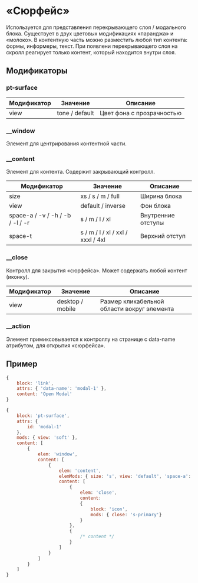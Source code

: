 # «Сюрфейс»
Используется для представления перекрывающего слоя / модального блока. Существует в двух цветовых модификациях «паранджа» и «молоко». В контентную часть можно разместить любой тип контента: формы, информеры, текст. При появлени перекрывающего слоя на скролл реагирует только контент, который находится внутри слоя.

## Модификаторы

### pt-surface
| Модификатор | Значение        | Описание                         |
| ----------- | --------------- | -------------------------------- |
| view        | tone / default  | Цвет фона с прозрачностью        |


### __window
Элемент для центрирования контентной части.

### __content
Элемент для контента. Содержит закрывающий контролл.

| Модификатор                      | Значение                          | Описание            |
| -------------------------------- | --------------------------------- | ------------------- |
| size                             | xs / s / m / full                 | Ширина блока        |
| view                             | default / inverse                 | Фон блока           |
| space-a / -v / -h / -b / -l / -r | s / m / l / xl                    | Внутренние отступы  |
| space-t                          | s / m / l / xl / xxl / xxxl / 4xl | Верхний отступ      |


### __close
Контролл для закрытия «сюрфейса». Может содержать любой контент (иконку). 

| Модификатор | Значение         | Описание                                    |
| ----------- | ---------------- | ------------------------------------------- |
| view        | desktop / mobile | Размер кликабельной области вокруг элемента |


### __action
Элемент примиксовывается к контроллу на странице с data-name атрибутом, для открытия «сюрфейса».


## Пример

```javascript
{
	block: 'link',
	attrs: { 'data-name': 'modal-1' },
	content: 'Open Modal'
}

{
	block: 'pt-surface',
	attrs: {
		id: 'modal-1'
	},
	mods: { view: 'soft' },
	content: [
		{
			elem: 'window',
			content: [
				{
					elem: 'content',
					elemMods: { size: 's', view: 'default', 'space-a': 'xl' },
					content: [
						{
							elem: 'close',
							content:
							{
								block: 'icon',
								mods: { close: 's-primary'}
							}
						},
						{
							/* content */
						}
					]
				}
			]
		}
	]
}
```
